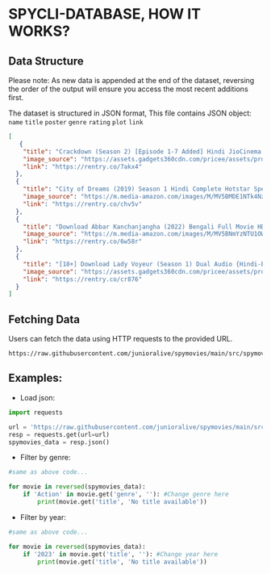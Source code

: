 # SPYCLI-DATABASE, HOW IT WORKS?

## **Data Structure** 

Please note: As new data is appended at the end of the dataset, reversing the order of the output will ensure you access the most recent additions first.

The dataset is structured in JSON format, This file contains JSON object: `name` `title` `poster` `genre` `rating` `plot` `link`

```json
[
   {
    "title": "Crackdown (Season 2) [Episode 1-7 Added] Hindi JioCinema Original Web Series 480p | 720p | 1080p WEB-DL",
    "image_source": "https://assets.gadgets360cdn.com/pricee/assets/product/202305/Crackdown-2_1684930990.jpg",
    "link": "https://rentry.co/7akx4"
  },
  {
    "title": "City of Dreams (2019) Season 1 Hindi Complete Hotstar Specials WEB Series 480p & 720p",
    "image_source": "https://m.media-amazon.com/images/M/MV5BMDE1NTk4NzctZGExYi00MzIwLTlhNmEtNmViZDllOTIxN2U1XkEyXkFqcGdeQXVyODE5NzE3OTE@._V1_.jpg",
    "link": "https://rentry.co/chv5v"
  },
  {
    "title": "Download Abbar Kanchanjangha (2022) Bengali Full Movie HDRip 480p [330MB] | 720p [960MB] | 1080p [2.1GB]",
    "image_source": "https://m.media-amazon.com/images/M/MV5BNmYzNTU1OWItN2RmMC00MGE2LTg0MDktYWI5ZDFjNGI1MmJlXkEyXkFqcGdeQXVyMTQ3OTA2MTM5._V1_.jpg",
    "link": "https://rentry.co/6w58r"
  },
  {
    "title": "[18+] Download Lady Voyeur (Season 1) Dual Audio {Hindi-English} WEB Series 480p | 720p | 1080p WEB-DL",
    "image_source": "https://assets.gadgets360cdn.com/pricee/assets/product/202212/Lady-Voyeur_1672051883.jpg",
    "link": "https://rentry.co/cr876"
  }
]
```

## **Fetching Data**

Users can fetch the data using HTTP requests to the provided URL.

```
https://raw.githubusercontent.com/junioralive/spymovies/main/src/spymovies_data.json
```
## **Examples:**

- Load json:

```python
import requests

url = 'https://raw.githubusercontent.com/junioralive/spymovies/main/src/spymovies_data.json'
resp = requests.get(url=url)
spymovies_data = resp.json() 
```

- Filter by genre:

```python
#same as above code...

for movie in reversed(spymovies_data):
    if 'Action' in movie.get('genre', ''): #Change genre here
        print(movie.get('title', 'No title available'))
```

- Filter by year:

```python
#same as above code...

for movie in reversed(spymovies_data):
    if '2023' in movie.get('title', ''): #Change year here
        print(movie.get('title', 'No title available'))
```
